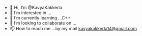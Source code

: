 - 👋 Hi, I’m @KavyaKakkerla
- 👀 I’m interested in ...
- 🌱 I’m currently learning ...C++
- 💞️ I’m looking to collaborate on ...
- 📫 How to reach me ...by my mail kavyakakkerla14@gmail.com

<!---
KavyaKakkerla/KavyaKakkerla is a ✨ special ✨ repository because its `README.md` (this file) appears on your GitHub profile.
You can click the Preview link to take a look at your changes.
--->
